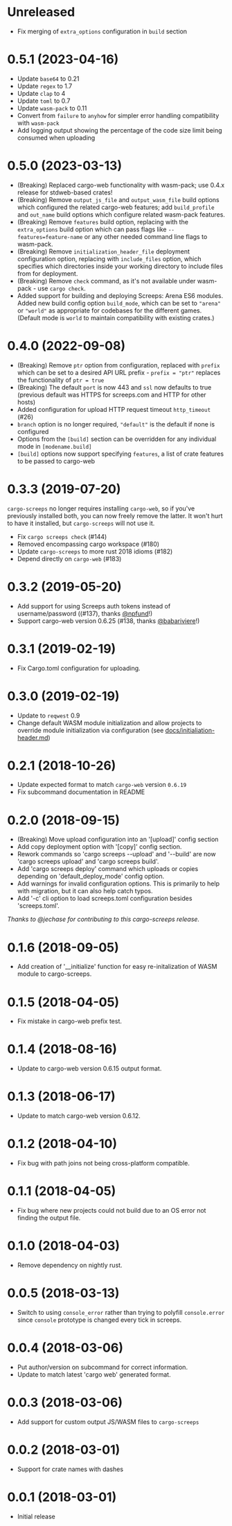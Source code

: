 Unreleased
==========

- Fix merging of `extra_options` configuration in `build` section

0.5.1 (2023-04-16)
==================

- Update `base64` to 0.21
- Update `regex` to 1.7
- Update `clap` to 4
- Update `toml` to 0.7
- Update `wasm-pack` to 0.11
- Convert from `failure` to `anyhow` for simpler error handling compatibility with `wasm-pack`
- Add logging output showing the percentage of the code size limit being consumed when uploading

0.5.0 (2023-03-13)
==================

- (Breaking) Replaced cargo-web functionality with wasm-pack; use 0.4.x release for stdweb-based
  crates!
- (Breaking) Remove `output_js_file` and `output_wasm_file` build options which configured the
  related cargo-web features; add `build_profile` and `out_name` build options which configure
  related wasm-pack features.
- (Breaking) Remove `features` build option, replacing with the `extra_options` build option
  which can pass flags like `--features=feature-name` or any other needed command line flags to
  wasm-pack.
- (Breaking) Remove `initialization_header_file` deployment configuration option, replacing with
  `include_files` option, which specifies which directories inside your working directory to
  include files from for deployment.
- (Breaking) Remove `check` command, as it's not available under wasm-pack - use `cargo check`.
- Added support for building and deploying Screeps: Arena ES6 modules. Added new build config
  option `build_mode`, which can be set to `"arena"` or `"world"` as appropriate for codebases for
  the different games. (Default mode is `world` to maintain compatibility with existing crates.)

0.4.0 (2022-09-08)
==================

- (Breaking) Remove `ptr` option from configuration, replaced with `prefix` which can be set to
  a desired API URL prefix - `prefix = "ptr"` replaces the functionality of `ptr = true`
- (Breaking) The default `port` is now 443 and `ssl` now defaults to true (previous default was
  HTTPS for screeps.com and HTTP for other hosts)
- Added configuration for upload HTTP request timeout `http_timeout` (#26)
- `branch` option is no longer required, `"default"` is the default if none is configured
- Options from the `[build]` section can be overridden for any individual mode in `[modename.build]`
- `[build]` options now support specifying `features`, a list of crate features to be passed to
  cargo-web

0.3.3 (2019-07-20)
==================

`cargo-screeps` no longer requires installing `cargo-web`, so if you've
previously installed both, you can now freely remove the latter. It won't hurt
to have it installed, but `cargo-screeps` will not use it.

- Fix `cargo screeps check` (#144)
- Removed encompassing cargo workspace (#180)
- Update `cargo-screeps` to more rust 2018 idioms (#182)
- Depend directly on `cargo-web` (#183)

0.3.2 (2019-05-20)
==================

- Add support for using Screeps auth tokens instead of username/password ((#137), thanks [@npfund]!)
- Support cargo-web version 0.6.25 (#138, thanks [@babariviere]!)

0.3.1 (2019-02-19)
==================

- Fix Cargo.toml configuration for uploading.

0.3.0 (2019-02-19)
==================

- Update to `reqwest` 0.9
- Change default WASM module initialization and allow projects to override
  module initialization via configuration (see
  [docs/initialiation-header.md](https://github.com/rustyscreeps/cargo-screeps/blob/master/docs/initialization-header.md))

0.2.1 (2018-10-26)
==================

- Update expected format to match `cargo-web` version `0.6.19`
- Fix subcommand documentation in README

0.2.0 (2018-09-15)
==================

- (Breaking) Move upload configuration into an '[upload]' config section
- Add copy deployment option with '[copy]' config section.
- Rework commands so 'cargo screeps --upload' and '--build' are now
  'cargo screeps upload' and 'cargo screeps build'.
- Add 'cargo screeps deploy' command which uploads or copies  depending on
  'default_deploy_mode' config option.
- Add warnings for invalid configuration options. This is primarily  to help
  with migration, but it can also help catch typos.
- Add '-c' cli option to load screeps.toml configuration besides 'screeps.toml'.

_Thanks to @jechase for contributing to this cargo-screeps release._

0.1.6 (2018-09-05)
==================

- Add creation of '__initialize' function for easy re-initalization of WASM
  module to cargo-screeps.

0.1.5 (2018-04-05)
==================

- Fix mistake in cargo-web prefix test.

0.1.4 (2018-08-16)
==================

- Update to cargo-web version 0.6.15 output format.

0.1.3 (2018-06-17)
==================

- Update to match cargo-web version 0.6.12.

0.1.2 (2018-04-10)
==================

- Fix bug with path joins not being cross-platform compatible.

0.1.1 (2018-04-05)
==================

- Fix bug where new projects could not build due to an OS error not finding the
  output file.

0.1.0 (2018-04-03)
==================

- Remove dependency on nightly rust.

0.0.5 (2018-03-13)
==================

- Switch to using `console_error` rather than trying to polyfill `console.error`
  since `console` prototype is changed every tick in screeps.


0.0.4 (2018-03-06)
==================

- Put author/version on subcommand for correct information.
- Update to match latest 'cargo web' generated format.

0.0.3 (2018-03-06)
==================

- Add support for custom output JS/WASM files to `cargo-screeps`

0.0.2 (2018-03-01)
==================

- Support for crate names with dashes

0.0.1 (2018-03-01)
==================

- Initial release

[@babariviere]: https://github.com/babariviere
[@npfund]: https://github.com/npfund
